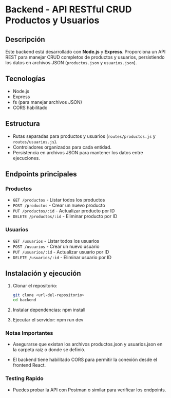 # Backend - API RESTful CRUD Productos y Usuarios

## Descripción
Este backend está desarrollado con **Node.js** y **Express**. Proporciona un API REST para manejar CRUD completos de productos y usuarios, persistiendo los datos en archivos JSON (`productos.json` y `usuarios.json`).

## Tecnologías
- Node.js
- Express
- fs (para manejar archivos JSON)
- CORS habilitado

## Estructura
- Rutas separadas para productos y usuarios (`routes/productos.js` y `routes/usuarios.js`).
- Controladores organizados para cada entidad.
- Persistencia en archivos JSON para mantener los datos entre ejecuciones.

## Endpoints principales
### Productos
- `GET /productos` - Listar todos los productos
- `POST /productos` - Crear un nuevo producto
- `PUT /productos/:id` - Actualizar producto por ID
- `DELETE /productos/:id` - Eliminar producto por ID

### Usuarios
- `GET /usuarios` - Listar todos los usuarios
- `POST /usuarios` - Crear un nuevo usuario
- `PUT /usuarios/:id` - Actualizar usuario por ID
- `DELETE /usuarios/:id` - Eliminar usuario por ID

## Instalación y ejecución
1. Clonar el repositorio:
   ```bash
   git clone <url-del-repositorio>
   cd backend

2. Instalar dependencias:
    npm install

3. Ejecutar el servidor:
    npm run dev

### Notas Importantes

- Asegurarse que existan los archivos productos.json y usuarios.json en la carpeta raíz o donde se definió.

- El backend tiene habilitado CORS para permitir la conexión desde el frontend React.

### Testing Rapido

- Puedes probar la API con Postman o similar para verificar los endpoints.